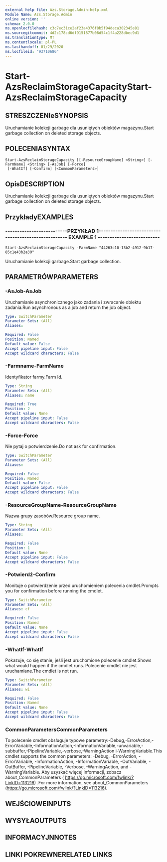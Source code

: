 ```yaml
---
external help file: Azs.Storage.Admin-help.xml
Module Name: Azs.Storage.Admin
online version: ''
schema: 2.0.0
ms.openlocfilehash: c3c7ec31ce2af23a4376f8b5f94deca302345e81
ms.sourcegitcommit: 4d2c178cd6df9151877b08d54c1f4a228dbec9d1
ms.translationtype: MT
ms.contentlocale: pl-PL
ms.lasthandoff: 01/29/2020
ms.locfileid: "93710686"
---
```

# <span data-ttu-id="7cb1f-101">Start-AzsReclaimStorageCapacity</span><span class="sxs-lookup"><span data-stu-id="7cb1f-101">Start-AzsReclaimStorageCapacity</span></span>

## <span data-ttu-id="7cb1f-102">STRESZCZENIe</span><span class="sxs-lookup"><span data-stu-id="7cb1f-102">SYNOPSIS</span></span>
<span data-ttu-id="7cb1f-103">Uruchamianie kolekcji garbage dla usuniętych obiektów magazynu.</span><span class="sxs-lookup"><span data-stu-id="7cb1f-103">Start garbage collection on deleted storage objects.</span></span>

## <span data-ttu-id="7cb1f-104">POLECENIA</span><span class="sxs-lookup"><span data-stu-id="7cb1f-104">SYNTAX</span></span>

```
Start-AzsReclaimStorageCapacity [[-ResourceGroupName] <String>] [-FarmName] <String> [-AsJob] [-Force]
 [-WhatIf] [-Confirm] [<CommonParameters>]
```

## <span data-ttu-id="7cb1f-105">Opis</span><span class="sxs-lookup"><span data-stu-id="7cb1f-105">DESCRIPTION</span></span>
<span data-ttu-id="7cb1f-106">Uruchamianie kolekcji garbage dla usuniętych obiektów magazynu.</span><span class="sxs-lookup"><span data-stu-id="7cb1f-106">Start garbage collection on deleted storage objects.</span></span>

## <span data-ttu-id="7cb1f-107">Przykłady</span><span class="sxs-lookup"><span data-stu-id="7cb1f-107">EXAMPLES</span></span>

### <span data-ttu-id="7cb1f-108">--------------------------PRZYKŁAD 1--------------------------</span><span class="sxs-lookup"><span data-stu-id="7cb1f-108">-------------------------- EXAMPLE 1 --------------------------</span></span>
```
Start-AzsReclaimStorageCapacity -FarmName "44263c10-13b2-4912-9b17-85c1e43b2a30"
```

<span data-ttu-id="7cb1f-109">Uruchamianie kolekcji garbage.</span><span class="sxs-lookup"><span data-stu-id="7cb1f-109">Start garbage collection.</span></span>

## <span data-ttu-id="7cb1f-110">PARAMETRÓW</span><span class="sxs-lookup"><span data-stu-id="7cb1f-110">PARAMETERS</span></span>

### <span data-ttu-id="7cb1f-111">-AsJob</span><span class="sxs-lookup"><span data-stu-id="7cb1f-111">-AsJob</span></span>
<span data-ttu-id="7cb1f-112">Uruchamianie asynchronicznego jako zadania i zwracanie obiektu zadania.</span><span class="sxs-lookup"><span data-stu-id="7cb1f-112">Run asynchronous as a job and return the job object.</span></span>

```yaml
Type: SwitchParameter
Parameter Sets: (All)
Aliases: 

Required: False
Position: Named
Default value: False
Accept pipeline input: False
Accept wildcard characters: False
```

### <span data-ttu-id="7cb1f-113">-Farmname</span><span class="sxs-lookup"><span data-stu-id="7cb1f-113">-FarmName</span></span>
<span data-ttu-id="7cb1f-114">Identyfikator farmy.</span><span class="sxs-lookup"><span data-stu-id="7cb1f-114">Farm Id.</span></span>

```yaml
Type: String
Parameter Sets: (All)
Aliases: name

Required: True
Position: 2
Default value: None
Accept pipeline input: False
Accept wildcard characters: False
```

### <span data-ttu-id="7cb1f-115">-Force</span><span class="sxs-lookup"><span data-stu-id="7cb1f-115">-Force</span></span>
<span data-ttu-id="7cb1f-116">Nie pytaj o potwierdzenie.</span><span class="sxs-lookup"><span data-stu-id="7cb1f-116">Do not ask for confirmation.</span></span>

```yaml
Type: SwitchParameter
Parameter Sets: (All)
Aliases: 

Required: False
Position: Named
Default value: False
Accept pipeline input: False
Accept wildcard characters: False
```

### <span data-ttu-id="7cb1f-117">-ResourceGroupName</span><span class="sxs-lookup"><span data-stu-id="7cb1f-117">-ResourceGroupName</span></span>
<span data-ttu-id="7cb1f-118">Nazwa grupy zasobów.</span><span class="sxs-lookup"><span data-stu-id="7cb1f-118">Resource group name.</span></span>

```yaml
Type: String
Parameter Sets: (All)
Aliases: 

Required: False
Position: 1
Default value: None
Accept pipeline input: False
Accept wildcard characters: False
```

### <span data-ttu-id="7cb1f-119">-Potwierdź</span><span class="sxs-lookup"><span data-stu-id="7cb1f-119">-Confirm</span></span>
<span data-ttu-id="7cb1f-120">Monituje o potwierdzenie przed uruchomieniem polecenia cmdlet.</span><span class="sxs-lookup"><span data-stu-id="7cb1f-120">Prompts you for confirmation before running the cmdlet.</span></span>

```yaml
Type: SwitchParameter
Parameter Sets: (All)
Aliases: cf

Required: False
Position: Named
Default value: None
Accept pipeline input: False
Accept wildcard characters: False
```

### <span data-ttu-id="7cb1f-121">-WhatIf</span><span class="sxs-lookup"><span data-stu-id="7cb1f-121">-WhatIf</span></span>
<span data-ttu-id="7cb1f-122">Pokazuje, co się stanie, jeśli jest uruchomione polecenie cmdlet.</span><span class="sxs-lookup"><span data-stu-id="7cb1f-122">Shows what would happen if the cmdlet runs.</span></span>
<span data-ttu-id="7cb1f-123">Polecenie cmdlet nie jest uruchamiane.</span><span class="sxs-lookup"><span data-stu-id="7cb1f-123">The cmdlet is not run.</span></span>

```yaml
Type: SwitchParameter
Parameter Sets: (All)
Aliases: wi

Required: False
Position: Named
Default value: None
Accept pipeline input: False
Accept wildcard characters: False
```

### <span data-ttu-id="7cb1f-124">CommonParameters</span><span class="sxs-lookup"><span data-stu-id="7cb1f-124">CommonParameters</span></span>
<span data-ttu-id="7cb1f-125">To polecenie cmdlet obsługuje typowe parametry:-Debug,-ErrorAction,-ErrorVariable,-InformationAction,-InformationVariable,-unvariable,-subbuffer,-PipelineVariable,-verbose,-WarningAction i-WarningVariable.</span><span class="sxs-lookup"><span data-stu-id="7cb1f-125">This cmdlet supports the common parameters: -Debug, -ErrorAction, -ErrorVariable, -InformationAction, -InformationVariable, -OutVariable, -OutBuffer, -PipelineVariable, -Verbose, -WarningAction, and -WarningVariable.</span></span> <span data-ttu-id="7cb1f-126">Aby uzyskać więcej informacji, zobacz about_CommonParameters ( https://go.microsoft.com/fwlink/?LinkID=113216) .</span><span class="sxs-lookup"><span data-stu-id="7cb1f-126">For more information, see about_CommonParameters (https://go.microsoft.com/fwlink/?LinkID=113216).</span></span>

## <span data-ttu-id="7cb1f-127">WEJŚCIOWE</span><span class="sxs-lookup"><span data-stu-id="7cb1f-127">INPUTS</span></span>

## <span data-ttu-id="7cb1f-128">WYSYŁA</span><span class="sxs-lookup"><span data-stu-id="7cb1f-128">OUTPUTS</span></span>

## <span data-ttu-id="7cb1f-129">INFORMACYJN</span><span class="sxs-lookup"><span data-stu-id="7cb1f-129">NOTES</span></span>

## <span data-ttu-id="7cb1f-130">LINKI POKREWNE</span><span class="sxs-lookup"><span data-stu-id="7cb1f-130">RELATED LINKS</span></span>

